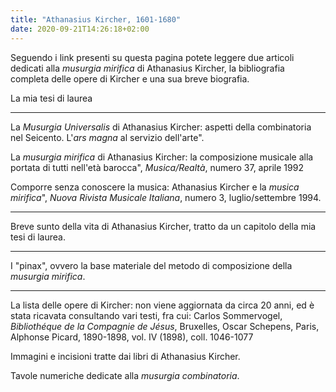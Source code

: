 ```yaml
---
title: "Athanasius Kircher, 1601-1680"
date: 2020-09-21T14:26:18+02:00
---
```


Seguendo i link presenti su questa pagina potete leggere due articoli dedicati alla _musurgia mirifica_ di Athanasius Kircher, la bibliografia completa delle opere di Kircher e una sua breve biografia.

La mia tesi di laurea <a href="/tesi/"><i class="fa fa-chevron-right"></i><i class="fa fa-chevron-right"></i></a>

<hr>

La _Musurgia Universalis_ di Athanasius Kircher: aspetti della combinatoria nel Seicento. L'_ars magna_ al servizio dell'arte". <a href="/articoli/ars_magna/"><i class="fa fa-chevron-right"></i><i class="fa fa-chevron-right"></i></a>

La _musurgia mirifica_ di Athanasius Kircher: la composizione musicale alla portata di tutti nell'età barocca", _Musica/Realtà_, numero 37, aprile 1992 <a href="/articoli/mirifica/"><i class="fa fa-chevron-right"></i><i class="fa fa-chevron-right"></i></a>

Comporre senza conoscere la musica: Athanasius Kircher e la _musica mirifica_&#34;, _Nuova Rivista Musicale Italiana_, numero 3, luglio/settembre 1994. <a href="/articoli/comporre/"><i class="fa fa-chevron-right"></i><i class="fa fa-chevron-right"></i></a>

<hr>

Breve sunto della vita di Athanasius Kircher, tratto da un capitolo della mia tesi di laurea.</a> <a href="/vita"><i class="fa fa-chevron-right"></i><i class="fa fa-chevron-right"></i></a>

<hr>

I "pinax", ovvero la base materiale del metodo di composizione della _musurgia mirifica_. <a href="/pinax/"><i class="fa fa-chevron-right"></i><i class="fa fa-chevron-right"></i></a>

<hr>

La lista delle opere di Kircher: non viene aggiornata da circa 20 anni, ed è stata ricavata consultando vari testi, fra cui: Carlos Sommervogel, _Bibliothéque de la Compagnie de Jésus_, Bruxelles, Oscar Schepens, Paris, Alphonse Picard, 1890-1898, vol. IV (1898), coll. 1046-1077 <a href="/opere/"><i class="fa fa-chevron-right"></i><i class="fa fa-chevron-right"></i></a>

Immagini e incisioni tratte dai libri di Athanasius Kircher. <a href="/immagini/"><i class="fa fa-chevron-right"></i><i class="fa fa-chevron-right"></i></a>

Tavole numeriche dedicate alla _musurgia combinatoria_. <a href="/tavole/"><i class="fa fa-chevron-right"></i><i class="fa fa-chevron-right"></i></a>
